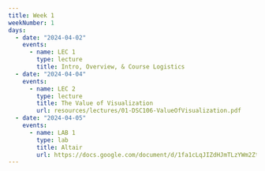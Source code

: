 ```yaml
---
title: Week 1
weekNumber: 1
days:
  - date: "2024-04-02"
    events:
      - name: LEC 1
        type: lecture
        title: Intro, Overview, & Course Logistics
  - date: "2024-04-04"
    events:
      - name: LEC 2
        type: lecture
        title: The Value of Visualization
        url: resources/lectures/01-DSC106-ValueOfVisualization.pdf
  - date: "2024-04-05"
    events:
      - name: LAB 1
        type: lab
        title: Altair
        url: https://docs.google.com/document/d/1fa1cLqJIZdHJmTLzYWm2ZtrOSQYe4oJF3aDywrYQcS0/edit?usp=sharing
---
```

